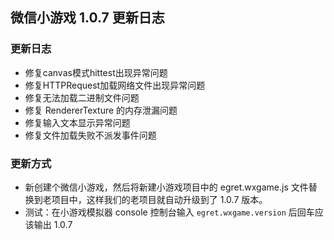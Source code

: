 ## 微信小游戏 1.0.7 更新日志

### 更新日志 

* 修复canvas模式hittest出现异常问题
* 修复HTTPRequest加载网络文件出现异常问题
* 修复无法加载二进制文件问题
* 修复 RendererTexture 的内存泄漏问题
* 修复输入文本显示异常问题
* 修复文件加载失败不派发事件问题

### 更新方式 

* 新创建个微信小游戏，然后将新建小游戏项目中的 egret.wxgame.js 文件替换到老项目中，这样我们的老项目就自动升级到了 1.0.7 版本。
* 测试：在小游戏模拟器 console 控制台输入 ```egret.wxgame.version``` 后回车应该输出 1.0.7